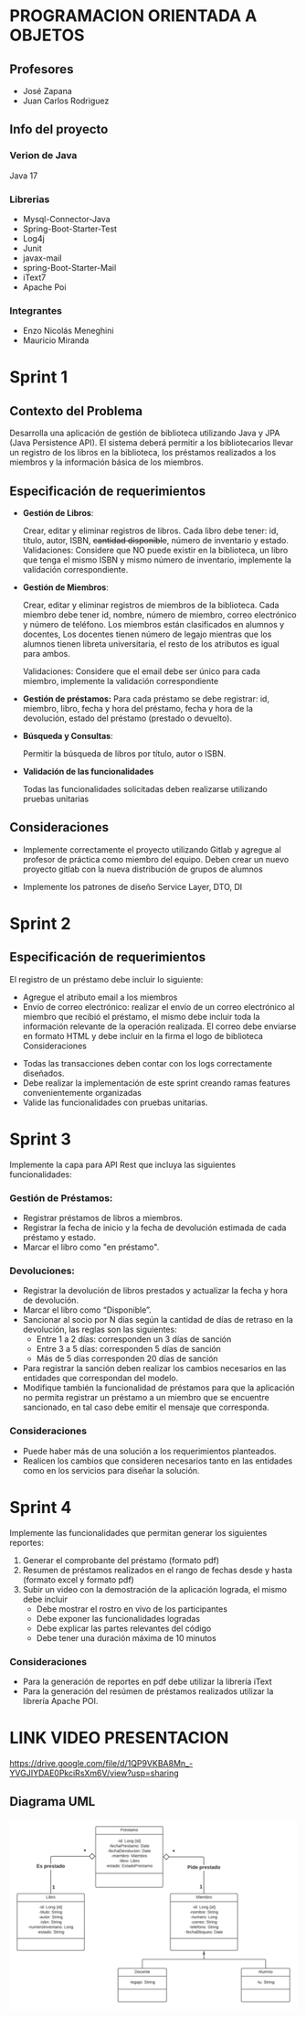 # PROGRAMACION ORIENTADA A OBJETOS
## Profesores
- José Zapana
- Juan Carlos Rodriguez
## Info del proyecto
### Verion de Java
Java 17
### Librerias
* Mysql-Connector-Java
* Spring-Boot-Starter-Test
* Log4j
* Junit
* javax-mail
* spring-Boot-Starter-Mail
* iText7
* Apache Poi
### Integrantes
- Enzo Nicolás Meneghini
- Mauricio Miranda


# Sprint 1
## Contexto del Problema

Desarrolla una aplicación de gestión de biblioteca utilizando Java y JPA (Java Persistence API). El
sistema deberá permitir a los bibliotecarios llevar un registro de los libros en la biblioteca, los
préstamos realizados a los miembros y la información básica de los miembros.

## Especificación de requerimientos

- **Gestión de Libros**:

  Crear, editar y eliminar registros de libros.
Cada libro debe tener: id, título, autor, ISBN, ~~cantidad disponible~~, número de inventario y estado.
Validaciones: Considere que NO puede existir en la biblioteca, un libro que tenga el mismo ISBN y mismo
número de inventario, implemente la validación correspondiente.

- **Gestión de Miembros**:

  Crear, editar y eliminar registros de miembros de la biblioteca.
Cada miembro debe tener id, nombre, número de miembro, correo electrónico y número de teléfono.
Los miembros están clasificados en alumnos y docentes, Los docentes tienen número de legajo mientras que
los alumnos tienen libreta universitaria, el resto de los atributos es igual para ambos.

  Validaciones: Considere que el email debe ser único para cada miembro, implemente la validación
correspondiente

- **Gestión de préstamos:**
Para cada préstamo se debe registrar: id, miembro, libro, fecha y hora del préstamo, fecha y hora de la
devolución, estado del préstamo (prestado o devuelto).

- **Búsqueda y Consultas**:

  Permitir la búsqueda de libros por título, autor o ISBN.

- **Validación de las funcionalidades**

  Todas las funcionalidades solicitadas deben realizarse utilizando pruebas unitarias

## Consideraciones
- Implemente correctamente el proyecto utilizando Gitlab y agregue al profesor de práctica como miembro del
equipo. Deben crear un nuevo proyecto gitlab con la nueva distribución de grupos de alumnos

- Implemente los patrones de diseño Service Layer, DTO, DI
# Sprint 2
## Especificación de requerimientos
El registro de un préstamo debe incluir lo siguiente:
* Agregue el atributo email a los miembros
* Envío de correo electrónico: realizar el envío de un correo electrónico al miembro que
recibió el préstamo, el mismo debe incluir toda la información relevante de la operación
realizada. El correo debe enviarse en formato HTML y debe incluir en la firma el logo de
biblioteca
Consideraciones
- Todas las transacciones deben contar con los logs correctamente diseñados.
- Debe realizar la implementación de este sprint creando ramas features convenientemente
organizadas
- Valide las funcionalidades con pruebas unitarias.
# Sprint 3
Implemente la capa para API Rest que incluya las siguientes funcionalidades:
### Gestión de Préstamos:
- Registrar préstamos de libros a miembros.
- Registrar la fecha de inicio y la fecha de devolución estimada de cada préstamo y
estado.
- Marcar el libro como "en préstamo".
### Devoluciones:
- Registrar la devolución de libros prestados y actualizar la fecha y hora de
devolución.
- Marcar el libro como “Disponible”.
- Sancionar al socio por N días según la cantidad de días de retraso en la devolución, las reglas son las siguientes:
  - Entre 1 a 2 días: corresponden un 3 días de sanción
  - Entre 3 a 5 días: corresponden 5 días de sanción
  - Más de 5 días corresponden 20 días de sanción
- Para registrar la sanción deben realizar los cambios necesarios en las entidades que
correspondan del modelo.
- Modifique también la funcionalidad de préstamos para que la aplicación no permita
registrar un préstamo a un miembro que se encuentre sancionado, en tal caso debe
emitir el mensaje que corresponda.
### Consideraciones
- Puede haber más de una solución a los requerimientos planteados.
- Realicen los cambios que consideren necesarios tanto en las entidades como en los
servicios para diseñar la solución.
# Sprint 4
Implemente las funcionalidades que permitan generar los siguientes reportes:
1. Generar el comprobante del préstamo (formato pdf)
2. Resumen de préstamos realizados en el rango de fechas desde y hasta (formato excel y
formato pdf)
3. Subir un video con la demostración de la aplicación lograda, el mismo debe incluir
   - Debe mostrar el rostro en vivo de los participantes
   - Debe exponer las funcionalidades logradas
   - Debe explicar las partes relevantes del código
   - Debe tener una duración máxima de 10 minutos
### Consideraciones
- Para la generación de reportes en pdf debe utilizar la librería iText
- Para la generación del resúmen de préstamos realizados utilizar la librería Apache POI.
# LINK VIDEO PRESENTACION
https://drive.google.com/file/d/1QP9VKBA8Mn_-YVGJIYDAE0PkciRsXm6V/view?usp=sharing
## Diagrama UML
![UML]( UML.jpg)
